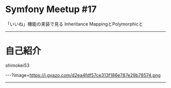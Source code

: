 # Symfony Meetup #17

「いいね」機能の実装で見る
Inheritance MappingとPolymorphicと

---

# 自己紹介
shimokei53

---?image=https://i.gyazo.com/d2ea4fdf57ce313f186e787e29b78574.png

---
